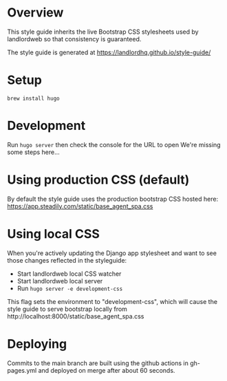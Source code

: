 # Overview
This style guide inherits the live Bootstrap CSS stylesheets used by landlordweb so that consistency is guaranteed.  

The style guide is generated at https://landlordhq.github.io/style-guide/

# Setup
`brew install hugo`

# Development
Run `hugo server` then check the console for the URL to open
We're missing some steps here...

# Using production CSS (default)
By default the style guide uses the production bootstrap CSS hosted here: https://app.steadily.com/static/base_agent_spa.css

# Using local CSS
When you're actively updating the Django app stylesheet and want to see those changes reflected in the styleguide:

- Start landlordweb local CSS watcher
- Start landlordweb local server
- Run `hugo server -e development-css`

This flag sets the environment to "development-css", which will cause the style guide to serve bootstrap locally from http://localhost:8000/static/base_agent_spa.css

# Deploying

Commits to the main branch are built using the github actions in gh-pages.yml and deployed on merge after about 60 seconds.
